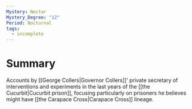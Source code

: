 ```yaml
---
Mystery: Nectar
Mystery_Degree: "12"
Period: Nocturnal
tags:
  - incomplete
---
```

# Summary
Accounts by [[George Collers|Governor Collers]]' private secretary of interventions and experiments in the last years of the [[the Cucurbit|Cucurbit prison]], focusing particularly on prisoners he believes might have [[the Carapace Cross|Carapace Cross]] lineage.
